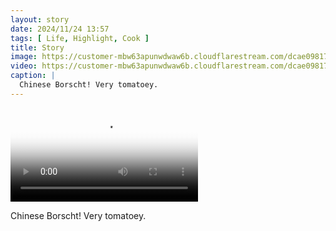 ```yaml
---
layout: story
date: 2024/11/24 13:57
tags: [ Life, Highlight, Cook ]
title: Story
image: https://customer-mbw63apunwdwaw6b.cloudflarestream.com/dcae0981719f4515b0d7b41e2b7f5337/thumbnails/thumbnail.jpg
video: https://customer-mbw63apunwdwaw6b.cloudflarestream.com/dcae0981719f4515b0d7b41e2b7f5337/downloads/default.mp4
caption: |
  Chinese Borscht! Very tomatoey.
---
```



<video src='https://customer-mbw63apunwdwaw6b.cloudflarestream.com/dcae0981719f4515b0d7b41e2b7f5337/downloads/default.mp4' poster='https://customer-mbw63apunwdwaw6b.cloudflarestream.com/dcae0981719f4515b0d7b41e2b7f5337/thumbnails/thumbnail.jpg' aria-describedby='description'><!-- tracks --></video>

<div id='description'>Chinese Borscht! Very tomatoey.</div>

